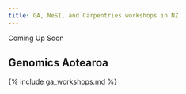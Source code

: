 ```yaml
---
title: GA, NeSI, and Carpentries workshops in NZ
---
```


Coming Up Soon


## Genomics Aotearoa

{% include ga_workshops.md %}
